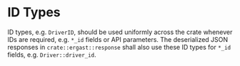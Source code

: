 # ID Types

ID types, e.g. `DriverID`, should be used uniformly across the crate whenever IDs are required, e.g. `*_id` fields or API parameters. The deserialized JSON responses in `crate::ergast::response` shall also use these ID types for `*_id` fields, e.g. `Driver::driver_id`.
